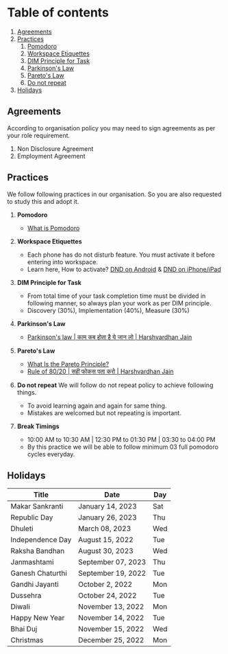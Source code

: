 # Table of contents

1. [Agreements](#agreements)
2. [Practices](#practices)
     1. [Pomodoro](#pomodoro)
     2. [Workspace Etiquettes](#etiquettes)
     3. [DIM Principle for Task](#dim-principle)
     4. [Parkinson's Law](#parkinson-law)
     5. [Pareto's Law](#pareto-law)
     6. [Do not repeat](#do-not-repeat)
3. [Holidays](#holiday-2022)

## Agreements <a id="agreements"></a>

According to organisation policy you may need to sign agreements as per your role requirement.

1. Non Disclosure Agreement
2. Employment Agreement

## Practices  <a id="practices"></a>

We follow following practices in our organisation. So you are also requested to study this and adopt it.

01. **Pomodoro**   <a id="pomodoro"></a>
    - [What is Pomodoro](https://todoist.com/productivity-methods/pomodoro-technique#what-is-the-pomodoro-technique)

02. **Workspace Etiquettes** <a id="etiquettes"></a>
    - Each phone has do not disturb feature. You must activate it before entering into workspace.
    - Learn here, How to activate? [DND on Android](https://support.google.com/android/answer/9069335?hl=en) & [DND on iPhone/iPad](https://support.apple.com/en-au/HT204321)

03. **DIM Principle for Task** <a id="dim-principle"></a>
    - From total time of your task completion time must be divided in following manner, so always plan your work as per DIM principle.
    - Discovery (30%), Implementation (40%), Measure (30%)

04. **Parkinson's Law** <a id="parkinson-law"></a>
    - [Parkinson's law | काम कब होता है ये जान लो | Harshvardhan Jain](https://www.youtube.com/watch?v=TRVgDl8c2yQ)

05. **Pareto's Law** <a id="pareto-law"></a>
    - [What Is the Pareto Principle?](https://www.investopedia.com/terms/p/paretoprinciple.asp)
    - [Rule of 80/20 | सही फोकस पता करो | Harshvardhan Jain](https://www.youtube.com/watch?v=2lcLQpzzXe8)

06. **Do not repeat** <a id="do-not-repeat"></a>
   We will follow do not repeat policy to achieve following things.
      - To avoid learning again and again for same thing.
      - Mistakes are welcomed but not repeating is important.

07. **Break Timings**
     - 10:00 AM to 10:30 AM | 12:30 PM to 01:30 PM | 03:30 to 04:00 PM  
     - By this practice we will be able to follow minimum 03 full pomodoro cycles everyday.

## Holidays <a id="holiday-2022"></a>

| Title      | Date | Day |
| ----------- | ----------- | ----------- |
|Makar Sankranti  | January 14, 2023 | Sat|
|Republic Day  | January 26, 2023 | Thu|
|Dhuleti  | March 08, 2023 | Wed|
|Independence Day | August 15, 2022 | Tue|
|Raksha Bandhan | August 30, 2023 | Wed|
|Janmashtami  | September 07, 2023 | Thu|
|Ganesh Chaturthi | September 19, 2022 | Tue|
|Gandhi Jayanti | October 2, 2022 | Mon|
|Dussehra  | October 24, 2022 | Tue|
|Diwali  | November 13, 2022 | Mon|
|Happy New Year  | November 14, 2022 | Tue|
|Bhai Duj  | November 15, 2022 | Wed|
|Christmas  | December 25, 2022 | Mon|
